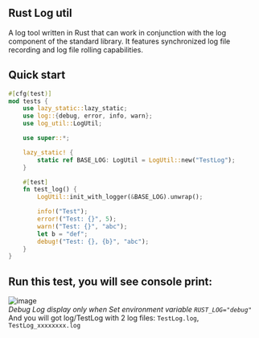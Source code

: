 ## Rust Log util
A log tool written in Rust that can work in conjunction with the log component of the standard library. It features synchronized log file recording and log file rolling capabilities.

## Quick start
```rust
#[cfg(test)]
mod tests {
    use lazy_static::lazy_static;
    use log::{debug, error, info, warn};
    use log_util::LogUtil;

    use super::*;

    lazy_static! {
        static ref BASE_LOG: LogUtil = LogUtil::new("TestLog");
    }

    #[test]
    fn test_log() {
        LogUtil::init_with_logger(&BASE_LOG).unwrap();

        info!("Test");
        error!("Test: {}", 5);
        warn!("Test: {}", "abc");
        let b = "def";
        debug!("Test: {}, {b}", "abc");
    }
}
```
## Run this test, you will see console print:
![image](https://github.com/user-attachments/assets/52f5d24c-2110-4be7-b3a3-5acea45ed528) <br>
*Debug Log display only when Set environment variable `RUST_LOG="debug"`* <br>
And you will got log/TestLog with 2 log files: `TestLog.log`, `TestLog_xxxxxxxx.log`
